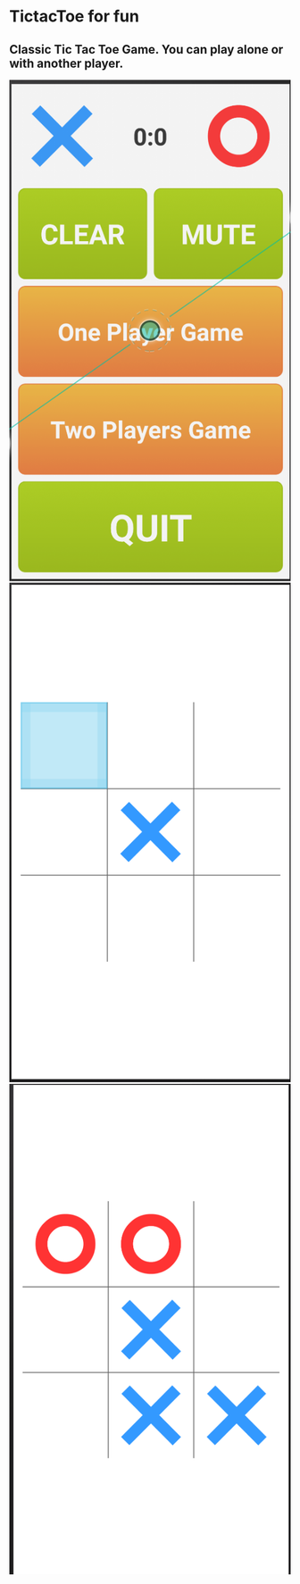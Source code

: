 # **TictacToe for fun**


## Classic Tic Tac Toe Game. You can play alone or with another player.

![Screenshot](screenshot1.png)
![Screenshot](screenshot2.png)
![Screenshot](screenshot3.png)

